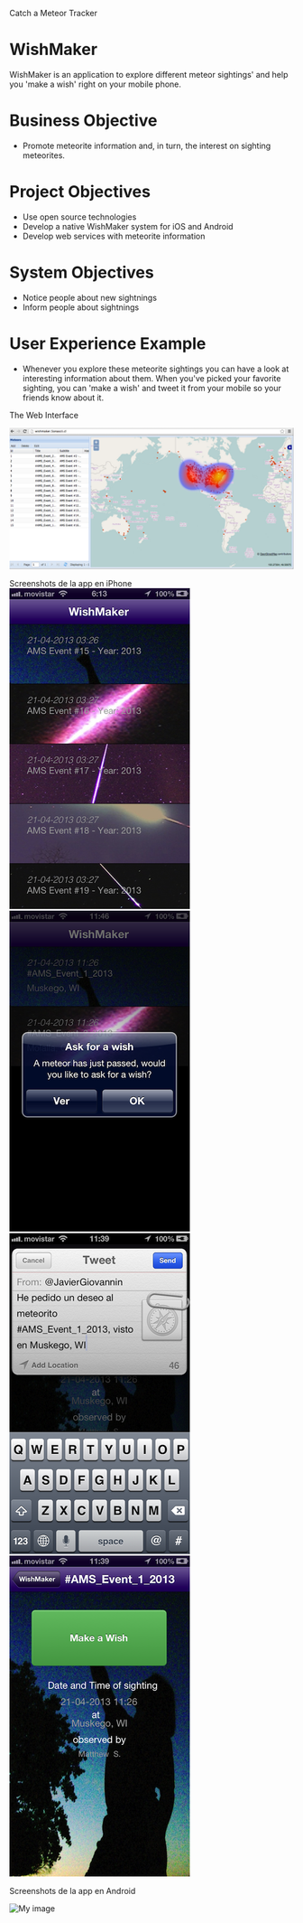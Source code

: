 Catch a Meteor Tracker

# WishMaker

WishMaker is an application to explore different meteor sightings' and help you 'make a wish' right on your mobile phone.

# Business Objective
* Promote meteorite information and, in turn, the interest on sighting meteorites. 

# Project Objectives
* Use open source technologies
* Develop a native WishMaker system for iOS and Android
* Develop web services with meteorite information

# System Objectives
* Notice people about new sightnings
* Inform people about sightnings

# User Experience Example
* Whenever you explore these meteorite sightings you can have a look at interesting information about them. When you've picked your favorite sighting, you can 'make a wish' and tweet it from your mobile so your friends know about it.




The Web Interface

![My image](images/img1.png)

Screenshots de la app en iPhone
![My image](images/img2.png)
![My image](images/img3.png)
![My image](images/img4.png)
![My image](images/img5.png)

Screenshots de la app en Android

![My image](images/img6.png)


